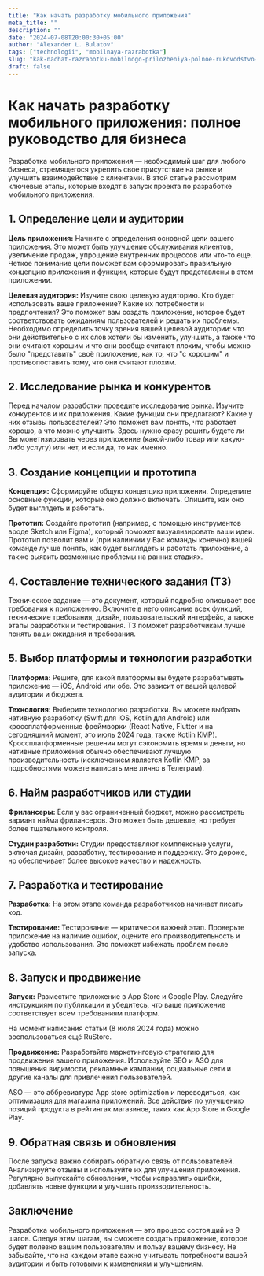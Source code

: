```yaml
---
title: "Как начать разработку мобильного приложения"
meta_title: ""
description: ""
date: "2024-07-08T20:00:30+05:00"
author: "Alexander L. Bulatov"
tags: ["technologii", "mobilnaya-razrabotka"]
slug: "kak-nachat-razrabotku-mobilnogo-prilozheniya-polnoe-rukovodstvo-dlya-biznesa"
draft: false
---
```


# Как начать разработку мобильного приложения: полное руководство для бизнеса

Разработка мобильного приложения — необходимый шаг для любого бизнеса, стремящегося укрепить свое присутствие на рынке и улучшить взаимодействие с клиентами. В этой статье рассмотрим ключевые этапы, которые входят в запуск проекта по разработке мобильного приложения.

## 1. Определение цели и аудитории

**Цель приложения:** Начните с определения основной цели вашего приложения. Это может быть улучшение обслуживания клиентов, увеличение продаж, упрощение внутренних процессов или что-то еще. Четкое понимание цели поможет вам сформировать правильную концепцию приложения и функции, которые будут представлены в этом приложении.

**Целевая аудитория:** Изучите свою целевую аудиторию. Кто будет использовать ваше приложение? Какие их потребности и предпочтения? Это поможет вам создать приложение, которое будет соответствовать ожиданиям пользователей и решать их проблемы. Необходимо определить точку зрения вашей целевой аудитории: что они действительно с их слов хотели бы изменить, улучшить, а также что они считают хорошим и что они вообще считают плохим, чтобы можно было "представить" своё приложение, как то, что "с хорошим" и противопоставить тому, что они считают плохим.

## 2. Исследование рынка и конкурентов

Перед началом разработки проведите исследование рынка. Изучите конкурентов и их приложения. Какие функции они предлагают? Какие у них отзывы пользователей? Это поможет вам понять, что работает хорошо, а что можно улучшить.
Здесь нужно сразу решить будете ли Вы монетизировать через приложение (какой-либо товар или какую-либо услугу) или нет, и если да, то как именно.

## 3. Создание концепции и прототипа

**Концепция:** Сформируйте общую концепцию приложения. Определите основные функции, которые оно должно включать. Опишите, как оно будет выглядеть и работать.

**Прототип:** Создайте прототип (например, с помощью инструментов вроде Sketch или Figma), который поможет визуализировать ваши идеи. Прототип позволит вам и (при налиичии у Вас команды конечно) вашей команде лучше понять, как будет выглядеть и работать приложение, а также выявить возможные проблемы на ранних стадиях.

## 4. Составление технического задания (ТЗ)

Техническое задание — это документ, который подробно описывает все требования к приложению. Включите в него описание всех функций, технические требования, дизайн, пользовательский интерфейс, а также этапы разработки и тестирования. ТЗ поможет разработчикам лучше понять ваши ожидания и требования.

## 5. Выбор платформы и технологии разработки

**Платформа:** Решите, для какой платформы вы будете разрабатывать приложение — iOS, Android или обе. Это зависит от вашей целевой аудитории и бюджета.

**Технология:** Выберите технологию разработки. Вы можете выбрать нативную разработку (Swift для iOS, Kotlin для Android) или кроссплатформенные фреймворки (React Native, Flutter и на сегодняшний момент, это июль 2024 года, также Kotlin KMP). Кроссплатформенные решения могут сэкономить время и деньги, но нативные приложения обычно обеспечивают лучшую производительность (исключением является Kotlin KMP, за подробностями можете написать мне лично в Телеграм).

## 6. Найм разработчиков или студии

**Фрилансеры:** Если у вас ограниченный бюджет, можно рассмотреть вариант найма фрилансеров. Это может быть дешевле, но требует более тщательного контроля.

**Студии разработки:** Студии предоставляют комплексные услуги, включая дизайн, разработку, тестирование и поддержку. Это дороже, но обеспечивает более высокое качество и надежность.

## 7. Разработка и тестирование

**Разработка:** На этом этапе команда разработчиков начинает писать код.

**Тестирование:** Тестирование — критически важный этап. Проверьте приложение на наличие ошибок, оцените его производительность и удобство использования. Это поможет избежать проблем после запуска.

## 8. Запуск и продвижение

**Запуск:** Разместите приложение в App Store и Google Play. Следуйте инструкциям по публикации и убедитесь, что ваше приложение соответствует всем требованиям платформ.

На момент написания статьи (8 июля 2024 года) можно воспользоваться ещё RuStore.

**Продвижение:** Разработайте маркетинговую стратегию для продвижения вашего приложения. Используйте SEO и ASO для повышения видимости, рекламные кампании, социальные сети и другие каналы для привлечения пользователей.

ASO — это аббревиатура App store optimization и переводиться, как оптимизация для магазина приложений. Все действия по улучшению позиций продукта в рейтингах магазинов, таких как App Store и Google Play.

## 9. Обратная связь и обновления

После запуска важно собирать обратную связь от пользователей. Анализируйте отзывы и используйте их для улучшения приложения. Регулярно выпускайте обновления, чтобы исправлять ошибки, добавлять новые функции и улучшать производительность.

## Заключение

Разработка мобильного приложения — это процесс состоящий из 9 шагов. Следуя этим шагам, вы сможете создать приложение, которое будет полезно вашим пользователям и пользу вашему бизнесу. Не забывайте, что на каждом этапе важно учитывать потребности вашей аудитории и быть готовыми к изменениям и улучшениям.
